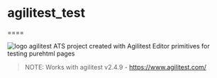 # agilitest_test
====

![logo agilitest](https://uploads-ssl.webflow.com/60799032d5e3528b47cd726d/6079963ec99a1aa9df762cb1_logo-agilitest-p-500.png)
ATS project created with Agilitest Editor
primitives for testing purehtml pages

> NOTE: Works with agilitest v2.4.9 - https://www.agilitest.com/